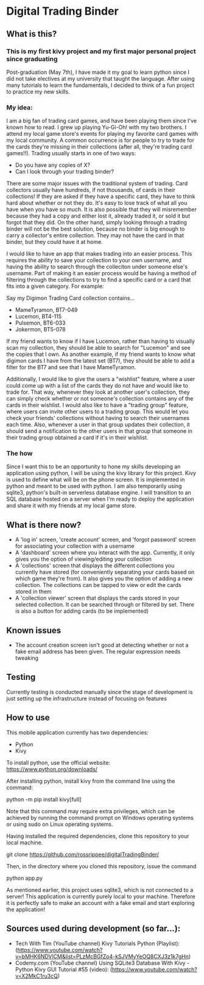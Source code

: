 # Digital Trading Binder
## What is this?
### This is my first kivy project and my first major personal project since graduating
Post-graduation (May 7th), I have made it my goal to learn python since I did not take electives at my university that taught the language. After using many tutorials to learn the fundamentals, I decided to think of a fun project to practice my new skills.

### My idea:
I am a big fan of trading card games, and have been playing them since I've known how to read. I grew up playing Yu-Gi-Oh! with my two brothers. I attend my local game store's events for playing my favorite card games with my local community. A common occurrence is for people to try to trade for the cards they're missing in their collections (after all, they're trading card games!!). Trading usually starts in one of two ways:

* Do you have any copies of X?
* Can I look through your trading binder?

There are some major issues with the traditional system of trading. Card collectors usually have hundreds, if not thousands, of cards in their collections! If they are asked if they have a specific card, they have to think hard about whether or not they do. It's easy to lose track of what all you have when you have so much. It is also possible that they will misremember because they had a copy and either lost it, already traded it, or sold it but forgot that they did. On the other hand, simply looking through a trading binder will not be the best solution, because no binder is big enough to carry a collector's entire collection. They may not have the card in that binder, but they could have it at home.

I would like to have an app that makes trading into an easier process. This requires the ability to save your collection to your own username, and having the ability to search through the colleciton under someone else's username. Part of making it an easier process would be having a method of filtering through the collections to try to find a specific card or a card that fits into a given category. For example:

Say my Digimon Trading Card collection contains...

* MameTyramon, BT7-049
* Lucemon, BT4-115
* Pulsemon, BT6-033
* Jokermon, BT5-078

If my friend wants to know if I have Lucemon, rather than having to visually scan my collection, they should be able to search for "Lucemon" and see the copies that I own. As another example, if my friend wants to know what digimon cards I have from the latest set (BT7), they should be able to add a filter for the BT7 and see that I have MameTyramon.

Additionally, I would like to give the users a "wishlist" feature, where a user could come up with a list of the cards they do not have and would like to trade for. That way, whenever they look at another user's collection, they can simply check whether or not someone's collection contains any of the cards in their wishlist. I would also like to have a "trading group" feature, where users can invite other users to a trading group. This would let you check your friends' collections without having to search their usernames each time. Also, whenever a user in that group updates their collection, it should send a notification to the other users in that group that someone in their trading group obtained a card if it's in their wishlist.

### The how
Since I want this to be an opportunity to hone my skills developing an application using python, I will be using the kivy library for this project. Kivy is used to define what will be on the phone screen. It is implemented in python and meant to be used with python. I am also temporarily using sqlite3, python's built-in serverless database engine. I will transition to an SQL database hosted on a server when I'm ready to deploy the application and share it with my friends at my local game store.

## What is there now?
* A 'log in' screen, 'create account' screen, and 'forgot password' screen for associating your collection with a username
* A 'dashboard' screen where you interact with the app. Currently, it only gives you the option of viewing/editing your collection
* A 'collections' screen that displays the different collections you currently have stored (for conveniently separating your cards based on which game they're from). It also gives you the option of adding a new collection. The collections can be tapped to view or edit the cards stored in them
* A 'collection viewer' screen that displays the cards stored in your selected collection. It can be searched through or filtered by set. There is also a button for adding cards (to be implemented)

## Known issues
* The account creation screen isn't good at detecting whether or not a fake email address has been given. The regular expression needs tweaking

## Testing
Currently testing is conducted manually since the stage of development is just setting up the infrastructure instead of focusing on features

## How to use
This mobile application currently has two dependencies:
* Python
* Kivy

To install python, use the official website: https://www.python.org/downloads/

After installing python, install kivy from the command line using the command:

python -m pip install kivy[full]

Note that this command may require extra privileges, which can be achieved by running the command prompt on Windows operating systems or using sudo on Linux operating systems.

Having installed the required dependencies, clone this repository to your local machine.

git clone https://github.com/rossrippee/digitalTradingBinder/

Then, in the directory where you cloned this repository, issue the command

python app.py

As mentioned earlier, this project uses sqlite3, which is not connected to a server! This application is currently purely local to your machine. Therefore it is perfectly safe to make an account with a fake email and start exploring the application!

## Sources used during development (so far...):
* Tech With Tim (YouTube channel) Kivy Tutorials Python (Playlist): (https://www.youtube.com/watch?v=bMHK6NDVlCM&list=PLzMcBGfZo4-kSJVMyYeOQ8CXJ3z1k7gHn)
* Codemy.com (YouTube channel) Using SQLite3 Database With Kivy - Python Kivy GUI Tutorial #55 (video): (https://www.youtube.com/watch?v=X2MkC1ru3cQ)

